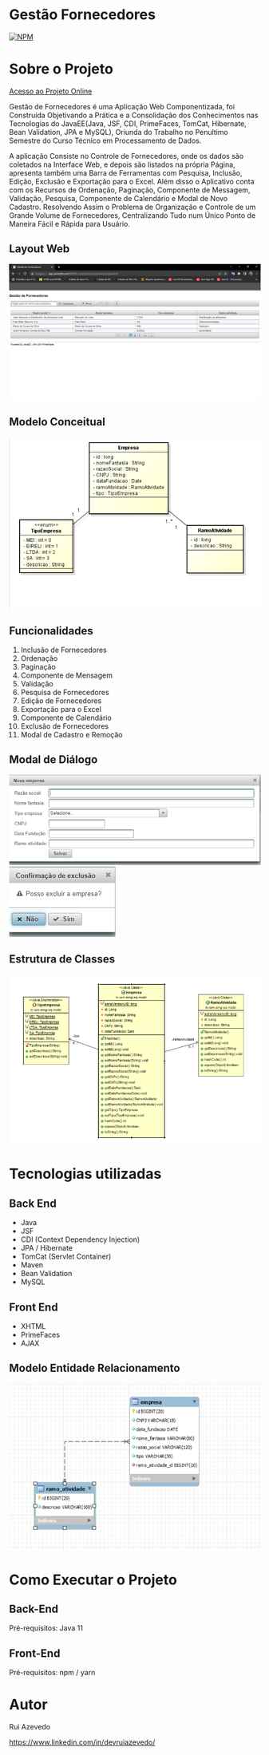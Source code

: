 
# Gestão Fornecedores
[![NPM](https://img.shields.io/npm/l/react)](https://github.com/Temgi/GestaoFornecedores/blob/main/LICENSE) 

# Sobre o Projeto

<a href="http://app-java.ddns.net:8084/Fornecedores/GestaoEmpresas.xhtml" target="_blank">Acesso ao Projeto Online</a>

Gestão de Fornecedores é uma Aplicação Web Componentizada, foi Construída Objetivando a Prática e a Consolidação dos Conhecimentos nas Tecnologias do JavaEE(Java, JSF, CDI, PrimeFaces, TomCat, Hibernate, Bean Validation, JPA e MySQL), Oriunda do Trabalho no Penultimo Semestre do Curso Técnico em Processamento de Dados.

A aplicação Consiste no Controle de Fornecedores, onde os dados são coletados na Interface Web, e depois são listados na própria Página, apresenta também uma Barra de Ferramentas com Pesquisa, Inclusão, Edição, Exclusão e Exportação para o Excel. Além disso o Aplicativo conta com os Recursos de Ordenação, Paginação, Componente de Messagem, Validação, Pesquisa, Componente de Calendário e Modal de Novo Cadastro. Resolvendo Assim o Problema de Organização e Controle de um Grande Volume de Fornecedores, Centralizando Tudo num Único Ponto de Maneira Fácil e Rápida para Usuário.

## Layout Web
![Layout Web](https://github.com/Temgi/GestaoFornecedores/blob/main/assets/LayoutWeb2.png)

## Modelo Conceitual
![Modelo Conceitual](https://github.com/Temgi/GestaoFornecedores/blob/main/assets/ModeloConceitual.png)

## Funcionalidades

1. Inclusão de Fornecedores
2. Ordenação
3. Paginação
4. Componente de Mensagem
5. Validação
6. Pesquisa de Fornecedores
7. Edição de Fornecedores
8. Exportação para o Excel
9. Componente de Calendário
10. Exclusão de Fornecedores
11. Modal de Cadastro e Remoção

## Modal de Diálogo
![Modal 1](https://github.com/Temgi/GestaoFornecedores/blob/main/assets/Modal1.png) ![Modal 2](https://github.com/Temgi/GestaoFornecedores/blob/main/assets/Modal2.png)

## Estrutura de Classes
![Estrutura de Classes](https://github.com/Temgi/GestaoFornecedores/blob/main/assets/EstruturaClasses.png)

# Tecnologias utilizadas
## Back End
- Java
- JSF
- CDI (Context Dependency Injection)
- JPA / Hibernate
- TomCat (Servlet Container)
- Maven
- Bean Validation
- MySQL
## Front End
- XHTML
- PrimeFaces
- AJAX

## Modelo Entidade Relacionamento
![MER](https://github.com/Temgi/GestaoFornecedores/blob/main/assets/MER.png)



# Como Executar o Projeto

## Back-End
Pré-requisitos: Java 11


## Front-End
Pré-requisitos: npm / yarn


# Autor

Rui Azevedo

https://www.linkedin.com/in/devruiazevedo/
